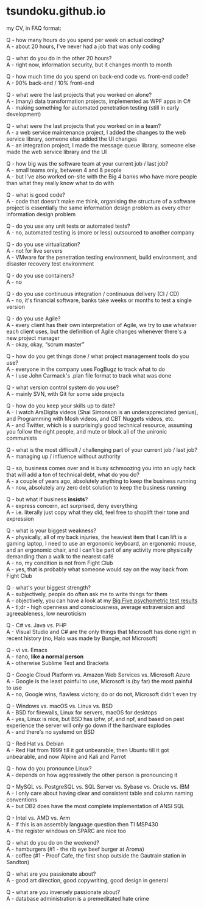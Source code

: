 # tsundoku.github.io

my CV, in FAQ format:

Q - how many hours do you spend per week on actual coding?  
A - about 20 hours, I've never had a job that was only coding

Q - what do you do in the other 20 hours?  
A - right now, information security, but it changes month to month

Q - how much time do you spend on back-end code vs. front-end code?  
A - 90% back-end / 10% front-end

Q - what were the last projects that you worked on alone?  
A - (many) data transformation projects, implemented as WPF apps in C#  
A - making something for automated penetration testing (still in early development)

Q - what were the last projects that you worked on in a team?  
A - a web service maintenance project, I added the changes to the web service library, someone else added the UI changes  
A - an integration project, I made the message queue library, someone else made the web service library and the UI

Q - how big was the software team at your current job / last job?  
A - small teams only, between 4 and 8 people  
A - but I've also worked on-site with the Big 4 banks who have more people than what they really know what to do with  

Q - what is good code?  
A - code that doesn't make me think, organising the structure of a software project is essentially the same information design problem as every other information design problem  

Q - do you use any unit tests or automated tests?  
A - no, automated testing is (more or less) outsourced to another company

Q - do you use virtualization?  
A - not for live servers  
A - VMware for the penetration testing environment, build environment, and disaster recovery test environment

Q - do you use containers?  
A - no

Q - do you use continuous integration / continuous delivery (CI / CD)  
A - no, it's financial software, banks take weeks or months to test a single version

Q - do you use Agile?  
A - every client has their own interpretation of Agile, we try to use whatever each client uses, but the definition of Agile changes whenever there's a new project manager  
A - okay, okay, “scrum master”  

Q - how do you get things done / what project management tools do you use?  
A - everyone in the company uses FogBugz to track what to do  
A - I use John Carmack's .plan file format to track what was done  

Q - what version control system do you use?  
A - mainly SVN, with Git for some side projects  

Q - how do you keep your skills up to date?  
A - I watch ArsDigita videos (Shai Simonson is an underappreciated genius), and Programming with Mosh videos, and CBT Nuggets videos, etc.  
A - and Twitter, which is a surprisingly good technical resource, assuming you follow the right people, and mute or block all of the unironic communists  

Q - what is the most difficult / challenging part of your current job / last job?  
A - managing up / influence without authority

Q - so, business comes over and is busy schmoozing you into an ugly hack that will add a ton of technical debt, what do you do?  
A - a couple of years ago, absolutely anything to keep the business running  
A - now, absolutely any zero debt solution to keep the business running  

Q - but what if business **insists**?  
A - express concern, act surprised, deny everything  
A - i.e. literally just copy what they did, feel free to shoplift their tone and expression

Q - what is your biggest weakness?  
A - physically, all of my back injuries, the heaviest item that I can lift is a gaming laptop, I need to use an ergonomic keyboard, an ergonomic mouse, and an ergonomic chair, and I can't be part of any activity more physically demanding than a walk to the nearest café  
A - no, my condition is not from Fight Club  
A - yes, that is probably what someone would say on the way back from Fight Club

Q - what's your biggest strength?  
A - subjectively, people do often ask me to write things for them  
A - objectively, you can have a look at my [Big Five psychometric test results](https://bigfive-test.com/result/5b4b11be7a90d1005389026d)  
A - tl;dr - high openness and consciousness, average extraversion and agreeableness, low neuroticism

Q - C# vs. Java vs. PHP  
A - Visual Studio and C# are the only things that Microsoft has done right in recent history (no, Halo was made by Bungie, not Microsoft)

Q - vi vs. Emacs  
A - nano, **like a normal person**  
A - otherwise Sublime Text and Brackets

Q - Google Cloud Platform vs. Amazon Web Services vs. Microsoft Azure  
A - Google is the least painful to use, Microsoft is (by far) the most painful to use  
A - no, Google wins, flawless victory, do or do not, Microsoft didn't even try

Q - Windows vs. macOS vs. Linux vs. BSD  
A - BSD for firewalls, Linux for servers, macOS for desktops  
A - yes, Linux is nice, but BSD has ipfw, pf, and npf, and based on past experience the server will only go down if the hardware explodes  
A - and there's no systemd on BSD

Q - Red Hat vs. Debian  
A - Red Hat from 1999 till it got unbearable, then Ubuntu till it got unbearable, and now Alpine and Kali and Parrot

Q - how do you pronounce Linux?  
A - depends on how aggressively the other person is pronouncing it

Q - MySQL vs. PostgreSQL vs. SQL Server vs. Sybase vs. Oracle vs. IBM  
A - I only care about having clear and consistent table and column naming conventions  
A - but DB2 does have the most complete implementation of ANSI SQL  

Q - Intel vs. AMD vs. Arm  
A - if this is an assembly language question then TI MSP430  
A - the register windows on SPARC are nice too

Q - what do you do on the weekend?    
A - hamburgers (#1 - the rib eye beef burger at Aroma)  
A - coffee (#1 - Proof Cafe, the first shop outside the Gautrain station in Sandton)  

Q - what are you passionate about?  
A - good art direction, good copywriting, good design in general

Q - what are you inversely passionate about?  
A - database administration is a premeditated hate crime
